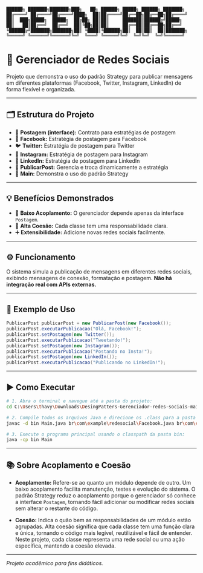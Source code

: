 ```
██████╗ ███████╗███████╗███╗   ██╗ ██████╗ █████╗ ██████╗ ███████╗
██╔════╝ ██╔════╝██╔════╝████╗  ██║██╔════╝██╔══██╗██╔══██╗██╔════╝
██║  ███╗█████╗  █████╗  ██╔██╗ ██║██║     ███████║██████╔╝█████╗
██║   ██║██╔══╝  ██╔══╝  ██║╚██╗██║██║     ██╔══██║██╔══██╗██╔══╝
╚██████╔╝███████╗███████╗██║ ╚████║╚██████╗██║  ██║██║  ██║███████╗
╚═════╝ ╚══════╝╚══════╝╚═╝  ╚═══╝ ╚═════╝╚═╝  ╚═╝╚═╝  ╚═╝╚══════╝
```

# 🚀 Gerenciador de Redes Sociais

Projeto que demonstra o uso do padrão Strategy para publicar mensagens em diferentes plataformas (Facebook, Twitter, Instagram, LinkedIn) de forma flexível e organizada.

---

## 🗂️ Estrutura do Projeto

- 🧩 **Postagem (interface):** Contrato para estratégias de postagem
- 📘 **Facebook:** Estratégia de postagem para Facebook
- 🐦 **Twitter:** Estratégia de postagem para Twitter
- 📸 **Instagram:** Estratégia de postagem para Instagram
- 💼 **LinkedIn:** Estratégia de postagem para LinkedIn
- 🔄 **PublicarPost:** Gerencia e troca dinamicamente a estratégia
- 🏁 **Main:** Demonstra o uso do padrão Strategy

---

## 💡 Benefícios Demonstrados

- 🔗 **Baixo Acoplamento:** O gerenciador depende apenas da interface `Postagem`.
- 🧩 **Alta Coesão:** Cada classe tem uma responsabilidade clara.
- ➕ **Extensibilidade:** Adicione novas redes sociais facilmente.

---

## ⚙️ Funcionamento

O sistema simula a publicação de mensagens em diferentes redes sociais, exibindo mensagens de conexão, formatação e postagem. **Não há integração real com APIs externas.**

---

## 📝 Exemplo de Uso

```java
PublicarPost publicarPost = new PublicarPost(new Facebook());
publicarPost.executarPublicacao("Olá, Facebook!");
publicarPost.setPostagem(new Twitter());
publicarPost.executarPublicacao("Tweetando!");
publicarPost.setPostagem(new Instagram());
publicarPost.executarPublicacao("Postando no Insta!");
publicarPost.setPostagem(new LinkedIn());
publicarPost.executarPublicacao("Publicando no LinkedIn!");
```

---

## ▶️ Como Executar

```bash
# 1. Abra o terminal e navegue até a pasta do projeto:
cd C:\Users\thavy\Downloads\DesingPatters-Gerenciador-redes-sociais-main

# 2. Compile todos os arquivos Java e direcione os .class para a pasta bin:
javac -d bin Main.java br\com\example\redesocial\Facebook.java br\com\example\redesocial\Instagram.java br\com\example\redesocial\LinkedIn.java br\com\example\redesocial\Postagem.java br\com\example\redesocial\PublicarPost.java br\com\example\redesocial\Twitter.java

# 3. Execute o programa principal usando o classpath da pasta bin:
java -cp bin Main
```

---

## 📚 Sobre Acoplamento e Coesão

- **Acoplamento:** Refere-se ao quanto um módulo depende de outro. Um baixo acoplamento facilita manutenção, testes e evolução do sistema. O padrão Strategy reduz o acoplamento porque o gerenciador só conhece a interface `Postagem`, tornando fácil adicionar ou modificar redes sociais sem alterar o restante do código.

- **Coesão:** Indica o quão bem as responsabilidades de um módulo estão agrupadas. Alta coesão significa que cada classe tem uma função clara e única, tornando o código mais legível, reutilizável e fácil de entender. Neste projeto, cada classe representa uma rede social ou uma ação específica, mantendo a coesão elevada.

---

_Projeto acadêmico para fins didáticos._
